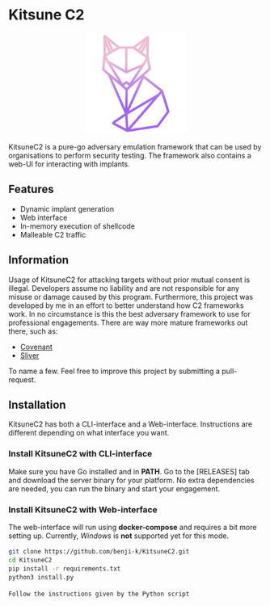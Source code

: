 # Kitsune C2
<p align="center">
  <img src="kitsune-frontend/public/fox.png" alt="KitsuneC2 Logo" width="200"/>
</p>

KitsuneC2 is a pure-go adversary emulation framework that can be used by organisations to perform security testing. The framework also contains a web-UI for interacting with implants. 

## Features
- Dynamic implant generation
- Web interface
- In-memory execution of shellcode
- Malleable C2 traffic

## Information
Usage of KitsuneC2 for attacking targets without prior mutual consent is illegal.
Developers assume no liability and are not responsible for any misuse or damage caused by this program. Furthermore, this
project was developed by me in an effort to better understand how C2 frameworks work. In no circumstance is this the best adversary
framework to use for professional engagements. There are way more mature frameworks out there, such as:
- [Covenant](https://github.com/cobbr/Covenant)
- [Sliver](https://github.com/BishopFox/sliver)

To name a few. Feel free to improve this project by submitting a pull-request.


## Installation
KitsuneC2 has both a CLI-interface and a Web-interface. Instructions are different depending on what interface you want.

### Install KitsuneC2 with CLI-interface
Make sure you have Go installed and in **PATH**. Go to the [RELEASES] tab and download the server binary for your platform. No extra dependencies are needed, you can run the binary and start your engagement.


### Install KitsuneC2 with Web-interface
The web-interface will run using **docker-compose** and requires a bit more setting up. Currently, *Windows* is **not** supported yet for this mode.
```bash
git clone https://github.com/benji-k/KitsuneC2.git
cd KitsuneC2
pip install -r requirements.txt
python3 install.py

Follow the instructions given by the Python script
```
